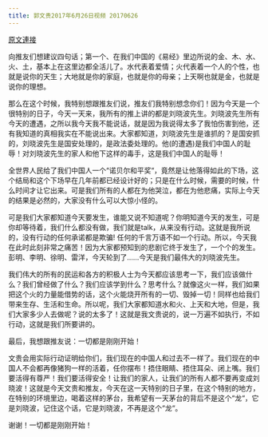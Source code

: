 ```yaml
---
title: 郭文贵2017年6月26日视频 20170626
---
```


[原文連接](https://gnews.org/ThreadView/53483789)

向推友们想建议四句话；第一个、在我们中国的《易经》里边所说的金、木、水、火、土，基本上在这里边都全活儿了。水代表着爱情；火代表着一个人的个性，也就是说你的天生；大地就是你的家庭，也就是你的母亲；上天啊也就是金，也就是说你的理想。 




那么在这个时候，我特别想跟推友们说，推友们我特别想念你们！因为今天是一个很特别的日子，今天一天来，我所有的推上讲的都是刘晓波先生。刘晓波先生所有今天的遭遇，之所以我今天我不能说话，就是因为我说得太多了我怕伤害到他，还有我知道的真相我实在不能说出来。大家都知道，刘晓波先生是谁抓的？是国安抓的，刘晓波先生是国安处理的，是政法委处理的。他(的遭遇)是我们中国人的耻辱！对刘晓波先生的家人和他下这样的毒手，这是我们中国人的耻辱！ 




全世界人民给了我们中国人一个“诺贝尔和平奖“，竟然是让他落得如此的下场，这个结局和这个下场早在几年前都已经设计好的；只是在什么时候，需要的时候，什么时间才让它出来。可是我们所有的人都在为他哭泣，都在为他悲痛，实际上今天的结果是必然的，大家没有什么可以大惊小怪的。 




可是我们大家都知道今天要发生，谁能又说不知道呢？你明知道今天的发生，可是你却等待着，我们什么都没有做，我们就是talk，从来没有行动。这就是我所说的，没有行动的任何承诺都是欺骗! 任何的千言万语不如一个行动。所以，今天我在此时此刻非常之痛苦！因为大家都预知到的悲剧它终于发生了，一个个的发生。彭明、李明、徐明、雷洋，今天轮到了……今天是我们最伟大的刘晓波先生。 




我们伟大的所有的民运和各方的积极人士为今天都应该思考一下，我们应该做什么？我们曾经做了什么？我们应该学到什么？思考什么？就像这火一样，我们如果把这个火的力量能借势的话，这个火能烧开所有的一切、毁掉一切！同样也给我们带来生存、生活和生命。所以呢，我们大家都知道水和火、上天和大地，但是，我们大家多少人去做呢？说的太多了！这就是我文贵说的，说一万遍不如执行，不如行动，这就是我们所要讲的。 




最后，我想跟推友说：一切都是刚刚开始！ 




文贵会用实际行动证明给你们，我们现在的中国人和过去不一样了。我们现在的中国人不会都再像猪狗一样的活着，任你摆布！捂住眼睛、捂住耳朵、闭上嘴。我们要活得有尊严！我们要活得安全！让我们的家人，让我们的所有人都不要再变成刘晓波！这就是今天文贵和推友，今天在这一天特别的日子里，在这个特别的地方，在特别的环境里边，喝着这样的茅台，我希望有一天茅台的背后不是这个“龙“，它是刘晓波，记住这个话，它是刘晓波，不再是这个“龙“。 




谢谢！一切都是刚刚开始！
